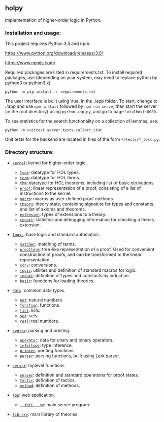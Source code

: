## holpy

Implementation of higher-order logic in Python.

### Installation and usage:

This project requires Python 3.5 and npm:

https://www.python.org/download/releases/3.0/

https://www.npmjs.com/

Required packages are listed in requirements.txt. To install required packages, use
(depending on your system, may need to replace python by python3 or python3.x):

```python -m pip install -r requirements.txt```

The user interface is built using Vue, in the ./app folder. To start,
change to ./app and use ```npm install``` followed by ```npm run serve```,
then start the server (in the root directory) using ```python app.py```,
and go to page ```localhost:8080```.

To see statistics for the search functionality on a collection of lemmas, use:

```python -m unittest server.tests.collect_stat```

Unit tests for the backend are located in files of the form ```*/tests/*_test.py```.

### Directory structure:

* [`kernel`](kernel/): kernel for higher-order logic.
  * [`type`](kernel/type.py): datatype for HOL types.
  * [`term`](kernel/term.py): datatype for HOL terms.
  * [`thm`](kernel/thm.py): datatype for HOL theorems, including list of basic derivations.
  * [`proof`](kernel/proof.py): linear representation of a proof, consisting of a list of instructions to the kernel.
  * [`macro`](kernel/macro.py): macros as user-defined proof methods.
  * [`theory`](kernel/theory.py): theory state, containing signature for types and constants, and list of axioms and theorems.
  * [`extension`](kernel/extension.py): types of extensions to a theory.
  * [`report`](kernel/report.py): statistics and debugging information for checking a theory extension.

* [`logic`](logic/): base logic and standard automation.
  * [`matcher`](logic/matcher.py): matching of terms.
  * [`proofterm`](logic/proofterm.py): tree-like representation of a proof. Used for convenient construction of proofs, and can be transformed to the linear representation.
  * [`conv`](logic/conv.py): conversions.
  * [`logic`](logic/logic.py): utilities and definition of standard macros for logic.
  * [`induct`](logic/induct.py): definition of types and constants by induction.
  * [`basic`](logic/basic.py): functions for loading theories.

* [`data`](data/): common data types.
  * [`nat`](data/nat.py): natural numbers.
  * [`function`](data/function.py): functions.
  * [`list`](data/list.py): lists.
  * [`set`](data/set.py): sets.
  * [`real`](data/real.py): real numbers.

* [`syntax`](syntax/): parsing and printing.
  * [`operator`](syntax/operator.py): data for unary and binary operators.
  * [`infertype`](syntax/infertype.py): type inference.
  * [`printer`](syntax/printer.py): printing functions.
  * [`parser`](syntax/parser.py): parsing functions, built using Lark parser.

* [`server`](server/): toplevel functions.
  * [`server`](server/server.py): definition and standard operations for proof states.
  * [`tactic`](server/tactic.py): definition of tactics.
  * [`method`](server/method.py): definition of methods.

* [`app`](app/): web application.
  * [`__init__.py`](app/__init__.py): main server program.

* [`library`](library/): main library of theories.
